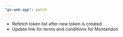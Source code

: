 ```yaml
---
"go-web-app": patch
---
```


- Refetch token list after new token is created
- Update link for terms and conditions for Montandon
